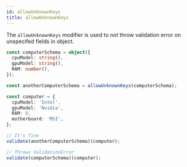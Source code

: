 ```yaml
---
id: allowUnknownKeys
title: allowUnknownKeys
---
```


The `allowUnknownKeys` modifier is used to not throw validation error on unspecifed fields in object.

```ts
const computerSchema = object({
  cpuModel: string(),
  gpuModel: string(),
  RAM: number(),
});

const anotherComputerSchema = allowUnknownKeys(computerSchema);

const computer = {
  cpuModel: 'Intel',
  gpuModel: 'Nvidia',
  RAM: 8,
  motherboard: 'MSI',
};

// It's fine
validate(anotherComputerSchema)(computer);

// Throws ValidationError
validate(computerSchema)(computer);
```
